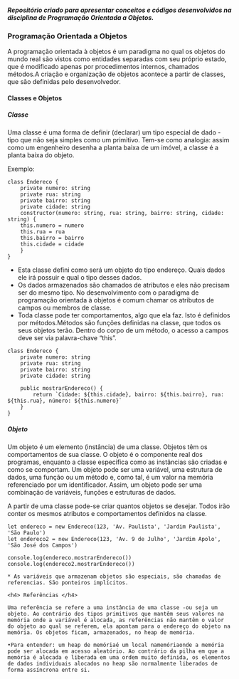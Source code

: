 <h5> Repositório criado para apresentar conceitos e códigos desenvolvidos na disciplina de Programação Orientada a Objetos. </h5>

<h3> Programação Orientada a Objetos </h3>

A programação orientada à objetos é um paradigma no qual os objetos do mundo real são vistos como entidades separadas com seu próprio estado, que é modificado apenas por procedimentos internos, chamados métodos.A criação e organização de objetos acontece a partir de classes, que são definidas pelo desenvolvedor.

<h4> Classes e Objetos </h4>

<h5> Classe </h5>

Uma classe é uma forma de definir (declarar) um tipo especial de dado -tipo que não seja simples como um primitivo. Tem-se como analogia: assim como um engenheiro desenha a planta baixa de um imóvel, a classe é a planta baixa do objeto.

Exemplo: 
```
class Endereco {
    private numero: string 
    private rua: string
    private bairro: string
    private cidade: string
    constructor(numero: string, rua: string, bairro: string, cidade: string) {
    this.numero = numero
    this.rua = rua
    this.bairro = bairro
    this.cidade = cidade
    }
}
```
* Esta classe defini como será um objeto do tipo endereço. Quais dados ele irá possuir e qual o tipo desses dados. 
* Os dados armazenados são chamados de atributos e eles não precisam ser do mesmo tipo. No desenvolvimento com o paradigma de programação orientada à objetos é comum chamar os atributos de campos ou membros de classe.
* Toda classe pode ter comportamentos, algo que ela faz. Isto é definidos por métodos.Métodos são funções definidas na classe, que todos os seus objetos terão. Dentro do corpo de um método, o acesso a campos deve ser via palavra-chave “this”.

```
class Endereco {
    private numero: string 
    private rua: string
    private bairro: string
    private cidade: string
    
    public mostrarEndereco() {
        return `Cidade: ${this.cidade}, bairro: ${this.bairro}, rua: ${this.rua}, número: ${this.numero}`
    }
}
```

<h5> Objeto </h5>

Um objeto é um elemento (instância) de uma classe. Objetos têm os comportamentos de sua classe. O objeto é o componente real dos programas, enquanto a classe especifica como as instâncias são criadas e como se comportam.
Um objeto pode ser uma variável, uma estrutura de dados, uma função ou um método e, como tal, é um valor na memória referenciado por um identificador. Assim, um objeto pode ser uma combinação de variáveis, funções e estruturas de dados.

A partir de uma classe pode-se criar quantos objetos se desejar. Todos irão conter os mesmos atributos e comportamentos definidos na classe.

```
let endereco = new Endereco(123, 'Av. Paulista', 'Jardim Paulista', 'São Paulo')
let endereco2 = new Endereco(123, 'Av. 9 de Julho', 'Jardim Apolo', 'São José dos Campos')

console.log(endereco.mostrarEndereco())
console.log(endereco2.mostrarEndereco())

* As variáveis que armazenam objetos são especiais, são chamadas de referencias. São ponteiros implícitos.

<h4> Referências </h4>

Uma referência se refere a uma instância de uma classe -ou seja um objeto. Ao contrário dos tipos primitivos que mantêm seus valores na memória onde a variável é alocada, as referências não mantêm o valor do objeto ao qual se referem, ela apontam para o endereço do objeto na memória. Os objetos ficam, armazenados, no heap de memória.

•Para entender: um heap de memóriaé um local namemóriaonde a memória pode ser alocada em acesso aleatório. Ao contrário da pilha em que a memória é alocada e liberada em uma ordem muito definida, os elementos de dados individuais alocados no heap são normalmente liberados de forma assíncrona entre si.
